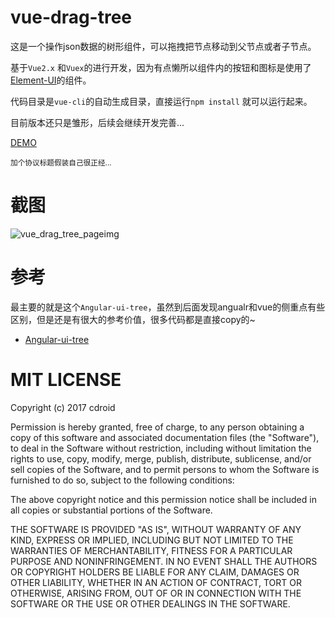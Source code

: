 # vue-drag-tree
这是一个操作json数据的树形组件，可以拖拽把节点移动到父节点或者子节点。

基于`Vue2.x` 和`Vuex`的进行开发，因为有点懒所以组件内的按钮和图标是使用了[Element-UI](https://github.com/ElemeFE/element "Element-UI")的组件。

代码目录是`vue-cli`的自动生成目录，直接运行`npm install` 就可以运行起来。

目前版本还只是雏形，后续会继续开发完善...

[DEMO](http://www.caixuhui.com/demo-drag-tree/#/tree "DEMO")

<small> 加个协议标题假装自己很正经... </small>

# 截图
![vue_drag_tree_pageimg](http://owuarmdzk.bkt.clouddn.com/github_readme_img_1.png "Vue-drag-tree")

# 参考
最主要的就是这个`Angular-ui-tree`，虽然到后面发现angualr和vue的侧重点有些区别，但是还是有很大的参考价值，很多代码都是直接copy的~

* [Angular-ui-tree](https://github.com/angular-ui-tree/angular-ui-tree "angular-ui-tree")

# MIT LICENSE
Copyright (c) 2017 cdroid

Permission is hereby granted, free of charge, to any person obtaining a copy
of this software and associated documentation files (the "Software"), to deal
in the Software without restriction, including without limitation the rights
to use, copy, modify, merge, publish, distribute, sublicense, and/or sell
copies of the Software, and to permit persons to whom the Software is
furnished to do so, subject to the following conditions:

The above copyright notice and this permission notice shall be included in all
copies or substantial portions of the Software.

THE SOFTWARE IS PROVIDED "AS IS", WITHOUT WARRANTY OF ANY KIND, EXPRESS OR
IMPLIED, INCLUDING BUT NOT LIMITED TO THE WARRANTIES OF MERCHANTABILITY,
FITNESS FOR A PARTICULAR PURPOSE AND NONINFRINGEMENT. IN NO EVENT SHALL THE
AUTHORS OR COPYRIGHT HOLDERS BE LIABLE FOR ANY CLAIM, DAMAGES OR OTHER
LIABILITY, WHETHER IN AN ACTION OF CONTRACT, TORT OR OTHERWISE, ARISING FROM,
OUT OF OR IN CONNECTION WITH THE SOFTWARE OR THE USE OR OTHER DEALINGS IN THE
SOFTWARE.

